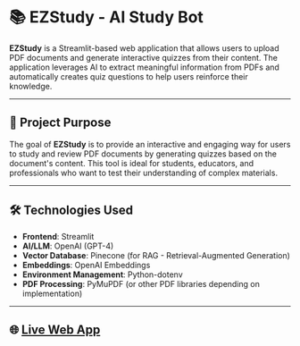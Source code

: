 # 📚 EZStudy - AI Study Bot

**EZStudy** is a Streamlit-based web application that allows users to upload PDF documents and generate interactive quizzes from their content. The application leverages AI to extract meaningful information from PDFs and automatically creates quiz questions to help users reinforce their knowledge.

---

## 🚀 Project Purpose
The goal of **EZStudy** is to provide an interactive and engaging way for users to study and review PDF documents by generating quizzes based on the document's content. This tool is ideal for students, educators, and professionals who want to test their understanding of complex materials.

---

## 🛠️ Technologies Used
- **Frontend**: Streamlit
- **AI/LLM**: OpenAI (GPT-4)
- **Vector Database**: Pinecone (for RAG - Retrieval-Augmented Generation)
- **Embeddings**: OpenAI Embeddings
- **Environment Management**: Python-dotenv
- **PDF Processing**: PyMuPDF (or other PDF libraries depending on implementation)

---

## 🌐 [Live Web App](https://jackkfan0305-ezstudy-app-mxr8wr.streamlit.app/)

